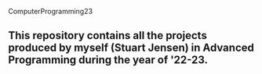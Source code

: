  ComputerProgramming23
## This repository contains all the projects produced by myself (Stuart Jensen) in Advanced Programming during the year of '22-23.
